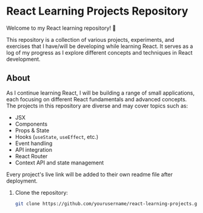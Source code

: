 # React Learning Projects Repository

Welcome to my React learning repository! 🌱

This repository is a collection of various projects, experiments, and exercises that I have/will be developing while learning React. It serves as a log of my progress as I explore different concepts and techniques in React development.

## About

As I continue learning React, I will be building a range of small applications, each focusing on different React fundamentals and advanced concepts. The projects in this repository are diverse and may cover topics such as:

- JSX
- Components
- Props & State
- Hooks (`useState`, `useEffect`, etc.)
- Event handling
- API integration
- React Router
- Context API and state management

Every project's live link will be added to their own readme file after deployment.

1. Clone the repository:

   ```bash
   git clone https://github.com/yourusername/react-learning-projects.git
